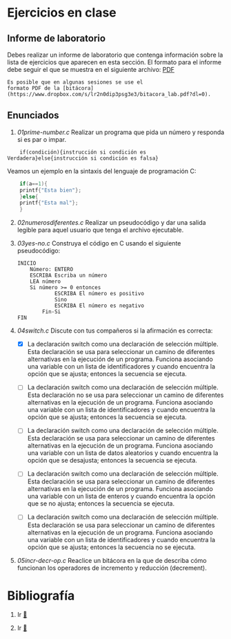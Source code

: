 # Ejercicios en clase

## Informe de laboratorio

Debes realizar un informe de laboratorio que contenga información sobre la 
lista de ejercicios que aparecen en esta sección. El formato para el informe 
debe seguir el que se muestra en el siguiente archivo:
[PDF](https://www.dropbox.com/s/su6eq5njqy4vvmr/gral-templete.pdf?dl=0)


	Es posible que en algunas sesiones se use el 
	formato PDF de la [bitácora](https://www.dropbox.com/s/lr2n0dip3psg3e3/bitacora_lab.pdf?dl=0). 


## Enunciados

1. *01prime-number.c* Realizar un programa que pida un número y responda 
si es par o impar.

~~~
	if(condición){instrucción si condición es Verdadera}else{instrucción si condición es falsa}
~~~

Veamos un ejemplo en la sintaxis del lenguaje de programación C:
```C
	if(a==1){
	printf{"Esta bien"};
	}else{
	printf{"Esta mal"};
	}
```


2. *02numerosdiferentes.c* Realizar un pseudocódigo y dar una salida legible para 
aquel usuario que tenga el archivo ejecutable.


3. *03yes-no.c* Construya el código en C usando el siguiente pseudocódigo:
	```
	INICIO
   		Número: ENTERO
   		ESCRIBA Escriba un número
   		LEA número
   		Si número >= 0 entonces
      			ESCRIBA El número es positivo
   				Sino
         		ESCRIBA El número es negativo
      		Fin-Si
	FIN

	```



4. *04switch.c* Discute con tus compañeros si la afirmación es correcta:
	- [X] La declaración switch como una declaración de selección 
	múltiple. Esta declaración se usa para seleccionar un 
	camino de diferentes alternativas en la ejecución de 
	un programa. Funciona asociando una variable con un lista 
	de identificadores y cuando encuentra la opción que se ajusta; 
	entonces la secuencia se ejecuta.

	- [ ] La declaración switch como una declaración de selección 
	múltiple. Esta declaración no se usa para seleccionar un 
	camino de diferentes alternativas en la ejecución de 
	un programa. Funciona asociando una variable con un lista 
	de identificadores y cuando encuentra la opción que se ajusta; 
	entonces la secuencia se ejecuta.

	- [ ] La declaración switch como una declaración de selección 
	múltiple. Esta declaración se usa para seleccionar un 
	camino de diferentes alternativas en la ejecución de 
	un programa. Funciona asociando una variable con un lista 
	de datos aleatorios y cuando encuentra la opción que se desajusta; 
	entonces la secuencia se ejecuta.

	- [ ] La declaración switch como una declaración de selección 
	múltiple. Esta declaración se usa para seleccionar un 
	camino de diferentes alternativas en la ejecución de 
	un programa. Funciona asociando una variable con un lista 
	de enteros y cuando encuentra la opción que se no ajusta; 
	entonces la secuencia se ejecuta.

	- [ ] La declaración switch como una declaración de selección 
	múltiple. Esta declaración se usa para seleccionar un 
	camino de diferentes alternativas en la ejecución de 
	un programa. Funciona asociando una variable con un lista 
	de identificadores y cuando encuentra la opción que se ajusta; 
	entonces la secuencia no se ejecuta.



5. *05incr-decr-op.c* Reaclice un bitácora en la que de describa cómo funcionan 
los operadores de incremento y reducción (decrement).


# Bibliografía

1. Ir [:link:](https://www.aprenderaprogramar.com/index.php?option=com_content&view=article&id=322:instrucciones-condicionales-si-entonces-sino-if-then-else-ejemplos-en-pseudocodigo-cu00142a&catid=28&Itemid=59)

2. Ir [:link:](http://programavideojuegos.blogspot.com/2013/05/25-ejercicios-resueltos-de-estructuras.html)



